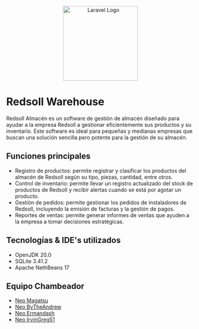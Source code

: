 <p align="center">
<img src="https://scontent.fmex19-1.fna.fbcdn.net/v/t39.30808-6/290392509_1572016599861762_7344356692230888568_n.jpg?_nc_cat=100&ccb=1-7&_nc_sid=09cbfe&_nc_ohc=LHT26xl6B70AX9pgHsN&_nc_ht=scontent.fmex19-1.fna&oh=00_AfCv6q8xiZlNkm6FEe2SQQM4_29Affs2yphpgDkEBIUdQQ&oe=6446F757" width="200" alt="Laravel Logo">

<h1>Redsoll Warehouse</h1>
</p>  
  <p>Redsoll Almacén es un software de gestión de almacén diseñado para ayudar a la empresa Redsoll a gestionar eficientemente sus productos y su inventario. Este software es ideal para pequeñas y medianas empresas que buscan una solución sencilla pero potente para la gestión de su almacén.</p>
  
<h2>Funciones principales</h2>
  <ul>
    <li>Registro de productos: permite registrar y clasificar los productos del almacén de Redsoll según su tipo, piezas, cantidad, entre otros.</li>
    <li>Control de inventario: permite llevar un registro actualizado del stock de productos de Redsoll y recibir alertas cuando se está por agotar un producto.</li>
    <li>Gestión de pedidos: permite gestionar los pedidos de instaladores de Redsoll, incluyendo la emisión de facturas y la gestión de pagos.</li>
    <li>Reportes de ventas: permite generar informes de ventas que ayuden a la empresa a tomar decisiones estratégicas.</li>
  </ul>
  
<h2>Tecnologías & IDE's utilizados</h2>
  <ul>
    <li>OpenJDK 20.0</li>
    <li>SQLite 3.41.2</li>
    <li>Apache NethBeans 17</li>
  </ul>

<h2>Equipo Chambeador</h2>
  <ul>
    <a href="https://github.com/armandolopezg" target="_blank"><li>Neo Magatsu</li></a>
    <a href="https://github.com/FernandoHG07" target="_blank"><li>Neo ByTheAndrew</li></a>
    <a href="https://github.com/Ermandash169"><li>Neo Ermandash</li></a>
    <a href="https://github.com/IrvinGreg51" target="_blank"><li>Neo IrvinGreg51</li></a>
  </ul>
